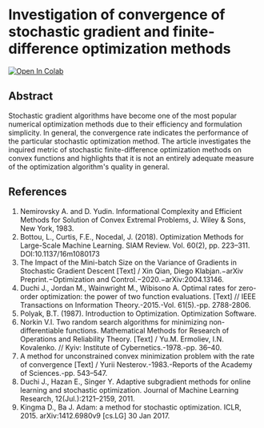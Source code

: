 # Investigation of convergence of stochastic gradient and finite-difference optimization methods

[![Open In Colab](https://colab.research.google.com/assets/colab-badge.svg)](https://colab.research.google.com/github/antonAce/adaptive-gradient-descent/blob/master/notebook/algorithms_overview.ipynb)

## Abstract

Stochastic gradient algorithms have become one of the most popular numerical optimization methods due to their efficiency and formulation simplicity. In general, the convergence rate indicates the performance of the particular stochastic optimization method. The article investigates the inquired metric of stochastic finite-difference optimization methods on convex functions and highlights that it is not an entirely adequate measure of the optimization algorithm's quality in general.

## References

1. Nemirovsky А. and D. Yudin. Informational Complexity and Efficient Methods for Solution of Convex Extremal Problems, J. Wiley & Sons, New York, 1983.
2. Bottou, L., Curtis, F.E., Nocedal, J. (2018). Optimization Methods for Large-Scale Machine Learning. SIAM Review. Vol. 60(2), pp. 223–311. DOI:10.1137/16m1080173
3. The Impact of the Mini-batch Size on the Variance of Gradients in Stochastic Gradient Descent [Text] / Xin Qian, Diego Klabjan.−arXiv Preprint.−Optimization and Control.−2020.−arXiv:2004.13146.
4. Duchi J., Jordan M., Wainwright M., Wibisono A. Optimal rates for zero-order optimization: the power of two function evaluations. [Text] // IEEE Transactions on Information Theory.-2015.-Vol. 61(5).-pp. 2788-2806.
5. Polyak, B.T. (1987). Introduction to Optimization. Optimization Software.
6. Norkin V.I. Two random search algorithms for minimizing non-differentiable functions. Mathematical Methods for Research of Operations and Reliability Theory. [Text] / Yu.M. Ermoliev, I.N. Kovalenko. // Kyiv: Institute of Cybernetics.-1978.-pp. 36–40.
7. A method for unconstrained convex minimization problem with the rate of convergence  [Text] / Yurii Nesterov.-1983.-Reports of the Academy of Sciences.-pp. 543–547.
8. Duchi J., Hazan E., Singer Y. Adaptive subgradient methods for online learning and stochastic optimization. Journal of Machine Learning Research, 12(Jul.):2121–2159, 2011.
9. Kingma D., Ba J. Adam: a method for stochastic optimization. ICLR, 2015. arXiv:1412.6980v9 [cs.LG] 30 Jan 2017.

